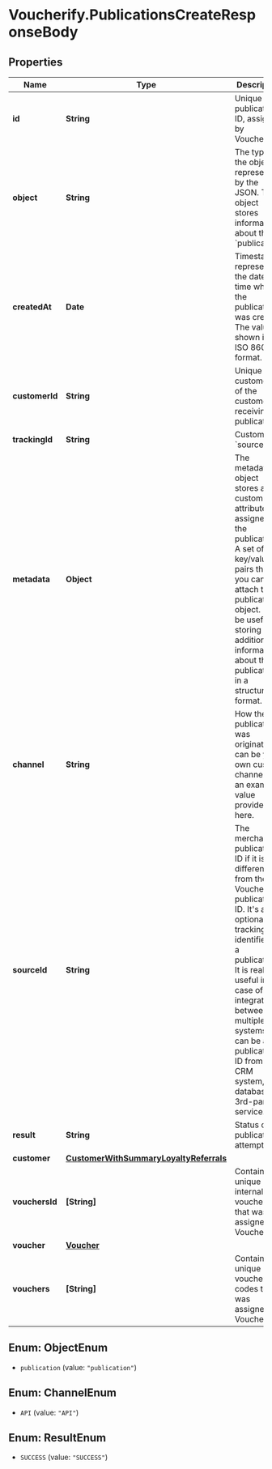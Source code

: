 # Voucherify.PublicationsCreateResponseBody

## Properties

Name | Type | Description | Notes
------------ | ------------- | ------------- | -------------
**id** | **String** | Unique publication ID, assigned by Voucherify. | [optional] 
**object** | **String** | The type of the object represented by the JSON. This object stores information about the &#x60;publication&#x60;. | [optional] [default to &#39;publication&#39;]
**createdAt** | **Date** | Timestamp representing the date and time when the publication was created. The value is shown in the ISO 8601 format. | [optional] 
**customerId** | **String** | Unique customer ID of the customer receiving the publication. | [optional] 
**trackingId** | **String** | Customer&#39;s &#x60;source_id&#x60;. | [optional] 
**metadata** | **Object** | The metadata object stores all custom attributes assigned to the publication. A set of key/value pairs that you can attach to a publication object. It can be useful for storing additional information about the publication in a structured format. | [optional] 
**channel** | **String** | How the publication was originated. It can be your own custom channel or an example value provided here. | [optional] [default to &#39;API&#39;]
**sourceId** | **String** | The merchant&#39;s publication ID if it is different from the Voucherify publication ID. It&#39;s an optional tracking identifier of a publication. It is really useful in case of an integration between multiple systems. It can be a publication ID from a CRM system, database or 3rd-party service.  | [optional] 
**result** | **String** | Status of the publication attempt. | [optional] [default to &#39;SUCCESS&#39;]
**customer** | [**CustomerWithSummaryLoyaltyReferrals**](CustomerWithSummaryLoyaltyReferrals.md) |  | [optional] 
**vouchersId** | **[String]** | Contains the unique internal voucher ID that was assigned by Voucherify. | [optional] 
**voucher** | [**Voucher**](Voucher.md) |  | [optional] 
**vouchers** | **[String]** | Contains the unique voucher codes that was assigned by Voucherify. | [optional] 



## Enum: ObjectEnum


* `publication` (value: `"publication"`)





## Enum: ChannelEnum


* `API` (value: `"API"`)





## Enum: ResultEnum


* `SUCCESS` (value: `"SUCCESS"`)




